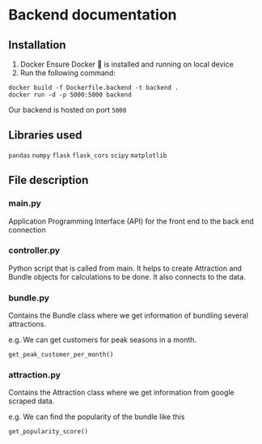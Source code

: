# Backend documentation

## Installation

1. Docker
Ensure Docker :whale: is installed and running on local device
2. Run the following command:
```
docker build -f Dockerfile.backend -t backend .
docker run -d -p 5000:5000 backend
```
Our backend is hosted on port `5000`

## Libraries used

`pandas`
`numpy`
`flask`
`flask_cors`
`scipy`
`matplotlib`

## File description

### main.py

Application Programming Interface (API) for the front end to the back end connection

### controller.py

Python script that is called from main. It helps to create Attraction and Bundle objects for calculations to be done. It also connects to the data.

### bundle.py

Contains the Bundle class where we get information of bundling several attractions. 

e.g. We can get customers for peak seasons in a month.

`get_peak_customer_per_month()`

### attraction.py

Contains the Attraction class where we get information from google scraped data.

e.g. We can find the popularity of the bundle like this

`get_popularity_score()`
